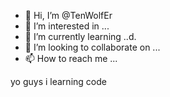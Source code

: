 - 👋 Hi, I’m @TenWolfEr
- 👀 I’m interested in ...
- 🌱 I’m currently learning ..d.
- 💞️ I’m looking to collaborate on ...
- 📫 How to reach me ...

<!---
TenWolfEr/TenWolfEr is a ✨ special ✨ repository because its `README.md` (this file) appears on your GitHub profile.
You can click the Preview link to take a look at your changes.
--->
yo guys i learning code
